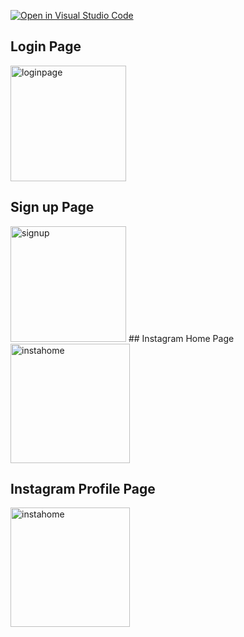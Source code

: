 [![Open in Visual Studio Code](https://classroom.github.com/assets/open-in-vscode-f059dc9a6f8d3a56e377f745f24479a46679e63a5d9fe6f495e02850cd0d8118.svg)](https://classroom.github.com/online_ide?assignment_repo_id=7284275&assignment_repo_type=AssignmentRepo)
## Login Page
<img width="185" alt="loginpage" src="https://user-images.githubusercontent.com/41037355/157673603-fe740e06-f802-4861-9df5-2a5184da5ff3.png">

## Sign up Page
<img width="185" alt="signup" src="https://user-images.githubusercontent.com/41037355/157673854-db3e75ed-8937-432e-8f5d-dbb7372d4ecf.png">
## Instagram Home Page
<img width="191" alt="instahome" src="https://user-images.githubusercontent.com/41037355/157674060-ebbfe7ba-d297-4c16-a6bc-ed49ef6a7854.png">

## Instagram Profile Page
<img width="191" alt="instahome" src="https://user-images.githubusercontent.com/41037355/157674060-ebbfe7ba-d297-4c16-a6bc-ed49ef6a7854.png">
